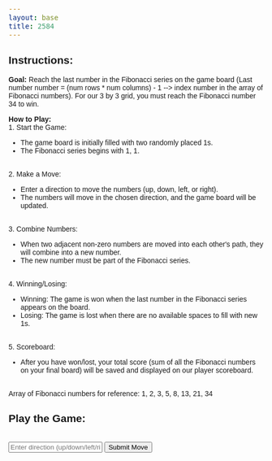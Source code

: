 ```yaml
---
layout: base
title: 2584
---
```


<html lang="en">
<head>
    <meta charset="UTF-8">
    <meta name="viewport" content="width=device-width, initial-scale=1.0">
    <title>Fibonacci Game</title>
    <style>
        /* Add your CSS styles here */
        body {
            font-family: Arial, sans-serif;
        }
        pre {
            white-space: pre-wrap;
            font-size: 16px;
        }
    </style>
</head>
<body>

<!-- Display game instructions -->
<div>
    <h2>Instructions:</h2>
    <p>
        <b>Goal:</b> Reach the last number in the Fibonacci series on the game board (Last number number = (num rows * num columns) - 1 --> index number in the array of Fibonacci numbers). For our 3 by 3 grid, you must reach the Fibonacci number 34 to win.
    </p>
    <p>
        <b>How to Play:</b>
        <br>
        1. Start the Game:
        <ul>
            <li>The game board is initially filled with two randomly placed 1s.</li>
            <li>The Fibonacci series begins with 1, 1.</li>
        </ul>
        <br>
        2. Make a Move:
        <ul>
            <li>Enter a direction to move the numbers (up, down, left, or right).</li>
            <li>The numbers will move in the chosen direction, and the game board will be updated.</li>
        </ul>
        <br>
        3. Combine Numbers:
        <ul>
            <li>When two adjacent non-zero numbers are moved into each other's path, they will combine into a new number.</li>
            <li>The new number must be part of the Fibonacci series.</li>
        </ul>
        <br>
        4. Winning/Losing:
        <ul>
            <li>Winning: The game is won when the last number in the Fibonacci series appears on the board.</li>
            <li>Losing: The game is lost when there are no available spaces to fill with new 1s.</li>
        </ul>
        <br>
        5. Scoreboard:
        <ul>
            <li>After you have won/lost, your total score (sum of all the Fibonacci numbers on your final board) will be saved and displayed on our player scoreboard.</li>
        </ul>
        <br>
        Array of Fibonacci numbers for reference: 1, 2, 3, 5, 8, 13, 21, 34
    </p>
</div>

<!-- Display the game -->
<div>
    <h2>Play the Game:</h2>
    <pre id="game-output"></pre>
    <input type="text" id="user-input" placeholder="Enter direction (up/down/left/right) or 'exit'">
    <button onclick="makeMove()">Submit Move</button>
</div>

<script>

    // JavaScript implementation of the game
    let userName = "";
    let board = generateBoard();
    let fibDict = generateFibCache();
    fillRandPos(board, 2);

    function printBoard(board) {
        let output = '';
        for (let i = 0; i < board.length; i++) {
            output += board[i].join(' ') + '\n';
        }
        document.getElementById('game-output').textContent = output;
    }

    function updateGameOutput(message) {
    document.getElementById('game-output').textContent = message;
    }

    function getSumList(arr) {
        let adjelem1 = -1;
        let sumList = [];
        for (let elem of arr) {
            if (elem !== 0) {
                if (adjelem1 === -1) {
                    adjelem1 = elem;
                } else {
                    let sum = adjelem1 + elem;
                    if (fibDict.fib_map.hasOwnProperty(sum)) {
                        sumList.push(sum);
                        adjelem1 = -1;
                    } else {
                        sumList.push(adjelem1);
                        adjelem1 = elem;
                    }
                }
            }
        }

        if (adjelem1 !== -1) {
            sumList.push(adjelem1);
        }
        return sumList;
    }

    function updateBoard(strp, updList, dir) {
        let k = 0;
        let rows = board.length;
        let cols = board[0].length;
        let updLen = updList.length;

        // Update the board based on the movement direction
        if (dir === "down") {
            let rowctr = rows - 1;
            while (rowctr >= 0) {
                if (k < updLen) {
                    board[rowctr][strp] = updList[k];
                    k++;
                } else {
                    board[rowctr][strp] = 0;
                }
                rowctr--;
            }
        } else if (dir === "up") {
            let rowctr = 0;
            while (rowctr < rows) {
                if (k < updLen) {
                    board[rowctr][strp] = updList[k];
                    k++;
                } else {
                    board[rowctr][strp] = 0;
                }
                rowctr++;
            }
        } else if (dir === "right") {
            let colctr = cols - 1;
            while (colctr >= 0) {
                if (k < updLen) {
                    board[strp][colctr] = updList[k];
                    k++;
                } else {
                    board[strp][colctr] = 0;
                }
                colctr--;
            }
        }
        if (dir === "left") {
            let colctr = 0;
            while (colctr < cols) {
                if (k < updLen) {
                    board[strp][colctr] = updList[k];
                    k++;
                } else {
                    board[strp][colctr] = 0;
                }
                colctr++;
            }
        }
    }

    function makeMove() {
        // Get user input and send it to the game logic
        let direction = document.getElementById('user-input').value.trim().toLowerCase();

        if (direction === 'exit') {
            updateGameOutput('Thank you!');
        } else if (['up', 'down', 'left', 'right'].includes(direction)) {
            movDir(direction);
            console.log(direction)
        } else {
            updateGameOutput('Please enter a valid move.');
        }
    }

    function postUserData(userName, totalScore) {
        fetch('http://ige-backend.stu.nighthawkcodingsociety.com', {
            method: 'POST',
            headers: {
                'Content-Type': 'application/json',
            },
            body: JSON.stringify({ userName: userName, totalScore: totalScore }),
        })
        .then(response => response.json())
        .then(data => {
            console.log('Data sent successfully:', data);
            // You can handle the response from the server if needed
        })
        .catch(error => {
            console.error('Error sending data:', error);
        });
    }

    function movDir(dir) {
        let cols = board[0].length;
        let rows = board.length;

        // Handle movement for up and down directions
        if (dir === "up" || dir === "down") {
            for (let j = 0; j < cols; j++) {
                let colArr = [];
                for (let i = 0; i < rows; i++) {
                    colArr[i] = board[i][j];
                }
                // Reverse the array if moving down
                if (dir === "down") {
                    colArr.reverse();
                }
                console.log('Column array before:', colArr);
                let updList = getSumList(colArr);
                console.log('Updated list:', updList);
                updateBoard(j, updList, dir);
            }
        } else if (dir === "left" || dir === "right") {
            // Handle movement for left and right directions
            for (let i = 0; i < rows; i++) {
                let colArr = [];
                for (let j = 0; j < cols; j++) {
                    colArr[j] = board[i][j];
                }
                // Reverse the array if moving right
                if (dir === "right") {
                    colArr.reverse();
                }
                let updList = getSumList(colArr);
                updateBoard(i, updList, dir);
            }
        }

        // Print the updated board
        printBoard(board);

        // Check if the player has won after the move
        if (checkWin(board, fibDict)) {
            updateGameOutput("You won!");

            // Calculate row sums and total sum
            let rowSums = calculateRowSums(board);
            let totalScore = rowSums.reduce((sum, value) => sum + value, 0);

            // Print row sums and total sum
            console.log("Row Sums: " + rowSums);
            updateGameOutput("Your total score: " + totalScore);

            // Prompt for user name and save it in userName variable
            userName = promptForUserName("Congratulations! You reached the last Fibonnaci number 34! Enter your name to save your score:");

            // Post user data to the backend
            postUserData(userName, totalScore);

            console.log(userName)

        }

        // If no available spaces to fill with 1s, player lost
        if (!fillRandPos(board, 1)) {
            updateGameOutput("Game lost.");

            // Calculate row sums and total sum
            let rowSums = calculateRowSums(board);
            let totalScore = rowSums.reduce((sum, value) => sum + value, 0);

            // Print row sums and total sum
            console.log("Row Sums: " + rowSums);
            updateGameOutput("Your total score: " + totalScore);

            // Prompt for user name and save it in userName variable
            userName = promptForUserName("Game over. Better luck next time! Enter your name to save your score:");
            console.log(userName)
        }
    }

    function checkWin(board, fibDict) {
        for (let i = 0; i < board.length; i++) {
            for (let j = 0; j < board[0].length; j++) {
                if (board[i][j] === fibDict.fib_series[fibDict.fib_series.length - 1]) {
                    return true;
                }
            }
        }
        return false;
    }

    function calculateRowSums(board) {
        let rowSums = [];
        for (let i = 0; i < board.length; i++) {
            let sum = board[i].reduce((acc, val) => acc + val, 0);
            rowSums.push(sum);function promptForUserName(message) {
        let userName = prompt(message);

        // You can add additional validation for the user's input if needed

        return userName;
    }

        }
        return rowSums;
    }

    function promptForUserName(message) {
        let userName = prompt(message);
        return userName;
    }

    function generateBoard() {
        return Array.from({ length: 3 }, () => Array(3).fill(0));
    }

    function fillRandPos(board, rand_1) {
        let freeXRange = [];
        let freeYRange = [];

        // Find available (empty) positions on the game board
        for (let i = 0; i < board.length; i++) {
            for (let j = 0; j < board[0].length; j++) {
                if (board[i][j] === 0) {
                    freeXRange.push(i);
                    freeYRange.push(j);
                }
            }
        }

        // If there are available positions, randomly fill them with 1s
        if (freeXRange.length > 0) {
            for (let i = 0; i < rand_1; i++) {
                if (freeXRange.length === 0) {
                    break;
                }
                let randPos = Math.floor(Math.random() * freeXRange.length);
                board[freeXRange[randPos]][freeYRange[randPos]] = 1;
                freeXRange.splice(randPos, 1);
                freeYRange.splice(randPos, 1);
            }
            return true;
        }
        return false;
    }

    function generateFibCache() {
        let term = 3 * 3;
        let fib = [1, 1];

        // Map to store the position of each Fibonacci term in the series
        let fibTermNumMap = {};

        // Generate Fibonacci series and populate the map
        for (let i = 2; i < term; i++) {
            fib.push(fib[i - 1] + fib[i - 2]);
            fibTermNumMap[fib[i]] = i;
        }

        // Create an object to store the Fibonacci series and the term-to-position map
        return { fib_series: fib, fib_map: fibTermNumMap };
    }

    // Initial board: Fill random positions on the board with 2 1s
    fillRandPos(board, 2);

    // Print the initial board state
    printBoard(board);

</script>

</body>
</html>

